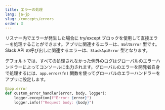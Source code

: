 ```yaml
---
title: エラーの処理
lang: ja-jp
slug: /concepts/errors
order: 3
---
```



リスナー内でエラーが発生した場合に try/except ブロックを使用して直接エラーを処理することができます。アプリに関連するエラーは、`BoltError` 型です。Slack API の呼び出しに関連するエラーは、`SlackApiError` 型となります。

デフォルトでは、すべての処理されなかった例外のログはグローバルのエラーハンドラーによってコンソールに出力されます。グローバルのエラーを開発者自身で処理するには、`app.error(fn)` 関数を使ってグローバルのエラーハンドラーをアプリに設定します。


```python
@app.error
def custom_error_handler(error, body, logger):
    logger.exception(f"Error: {error}")
    logger.info(f"Request body: {body}")
```